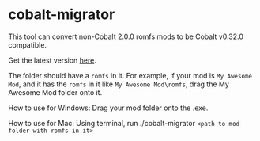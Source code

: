 # cobalt-migrator

This tool can convert non-Cobalt 2.0.0 romfs mods to be Cobalt v0.32.0 compatible.

Get the latest version [here](https://github.com/DivineDragonFanClub/cobalt-migrator/releases).

The folder should have a `romfs` in it. For example, if your mod is `My Awesome Mod`, and it has the `romfs` in it like `My Awesome Mod\romfs`, drag the My Awesome Mod folder onto it.

How to use for Windows:
Drag your mod folder onto the .exe.

How to use for Mac:
Using terminal, run ./cobalt-migrator `<path to mod folder with romfs in it>`
